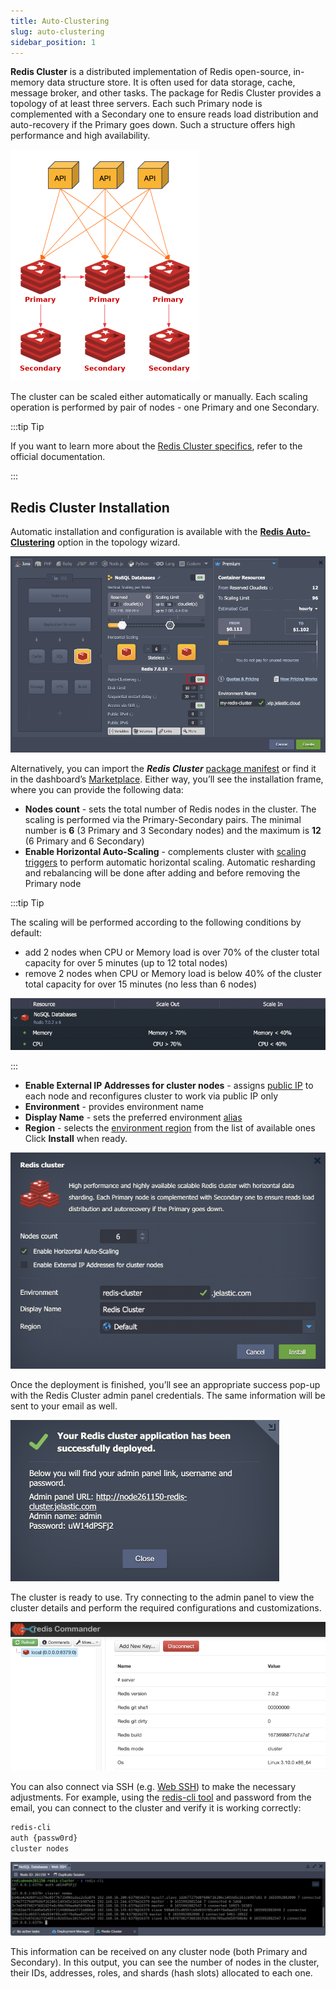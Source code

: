 ```yaml
---
title: Auto-Clustering
slug: auto-clustering
sidebar_position: 1
---
```


<!-- ## Redis Cluster -->

**Redis Cluster** is a distributed implementation of Redis open-source, in-memory data structure store. It is often used for data storage, cache, message broker, and other tasks. The package for Redis Cluster provides a topology of at least three servers. Each such Primary node is complemented with a Secondary one to ensure reads load distribution and auto-recovery if the Primary goes down. Such a structure offers high performance and high availability.

<div style={{
    display:'flex',
    justifyContent: 'center',
    margin: '0 0 1rem 0'
}}>

![Locale Dropdown](./img/Auto-Clustering/01-redis-cluster-scheme.png)

</div>

The cluster can be scaled either automatically or manually. Each scaling operation is performed by pair of nodes - one Primary and one Secondary.

:::tip Tip

If you want to learn more about the [Redis Cluster specifics](https://redis.io/docs/reference/cluster-spec/), refer to the official documentation.

:::

## Redis Cluster Installation

Automatic installation and configuration is available with the **[Redis Auto-Clustering](/application-setting/scaling-and-clustering/auto-clustering-of-instances#redis)** option in the topology wizard.

<div style={{
    display:'flex',
    justifyContent: 'center',
    margin: '0 0 1rem 0'
}}>

![Locale Dropdown](./img/Auto-Clustering/01.1-redis-auto-clustering.png)

</div>

Alternatively, you can import the **_Redis Cluster_** [package manifest](https://github.com/jelastic-jps/redis-cluster/blob/main/manifest.jps) or find it in the dashboard’s [Marketplace](/deployment-tools/cloud-scripting-&-jps/marketplace). Either way, you’ll see the installation frame, where you can provide the following data:

- **Nodes count** - sets the total number of Redis nodes in the cluster. The scaling is performed via the Primary-Secondary pairs. The minimal number is **6** (3 Primary and 3 Secondary nodes) and the maximum is **12** (6 Primary and 6 Secondary)
- **Enable Horizontal Auto-Scaling** - complements cluster with [scaling triggers](/application-setting/scaling-and-clustering/automatic-horizontal-scaling#triggers-for-automatic-scaling) to perform automatic horizontal scaling. Automatic resharding and rebalancing will be done after adding and before removing the Primary node

:::tip Tip

The scaling will be performed according to the following conditions by default:

- add 2 nodes when CPU or Memory load is over 70% of the cluster total capacity for over 5 minutes (up to 12 total nodes)
- remove 2 nodes when CPU or Memory load is below 40% of the cluster total capacity for over 15 minutes (no less than 6 nodes)

<div style={{
    display:'flex',
    justifyContent: 'center',
    margin: '0 0 1rem 0'
}}>

![Locale Dropdown](./img/Auto-Clustering/02-redis-cluster-auto-scaling.png)

</div>

:::

- **Enable External IP Addresses for cluster nodes** - assigns [public IP](/application-setting/external-access-to-applications/public-ip) to each node and reconfigures cluster to work via public IP only
- **Environment** - provides environment name
- **Display Name** - sets the preferred environment [alias](/environment-management/environment-aliases)
- **Region** - selects the [environment region](/environment-management/environment-regions/choosing-a-region) from the list of available ones
  Click **Install** when ready.

<div style={{
    display:'flex',
    justifyContent: 'center',
    margin: '0 0 1rem 0'
}}>

![Locale Dropdown](./img/Auto-Clustering/03-redis-cluster-installation-window.png)

</div>

Once the deployment is finished, you’ll see an appropriate success pop-up with the Redis Cluster admin panel credentials. The same information will be sent to your email as well.

<div style={{
    display:'flex',
    justifyContent: 'center',
    margin: '0 0 1rem 0'
}}>

![Locale Dropdown](./img/Auto-Clustering/04-redis-cluster-deployed.png)

</div>

The cluster is ready to use. Try connecting to the admin panel to view the cluster details and perform the required configurations and customizations.

<div style={{
    display:'flex',
    justifyContent: 'center',
    margin: '0 0 1rem 0'
}}>

![Locale Dropdown](./img/Auto-Clustering/05-redis-cluster-admin-panel.png)

</div>

You can also connect via SSH (e.g. [Web SSH](/deployment-tools/ssh/ssh-access/web-ssh)) to make the necessary adjustments. For example, using the [redis-cli tool](https://redis.io/resources/tools/) and password from the email, you can connect to the cluster and verify it is working correctly:

```bash
redis-cli
auth {passw0rd}
cluster nodes
```

<div style={{
    display:'flex',
    justifyContent: 'center',
    margin: '0 0 1rem 0'
}}>

![Locale Dropdown](./img/Auto-Clustering/06-redis-cluster-ssh-access.png)

</div>

This information can be received on any cluster node (both Primary and Secondary). In this output, you can see the number of nodes in the cluster, their IDs, addresses, roles, and shards (hash slots) allocated to each one.
